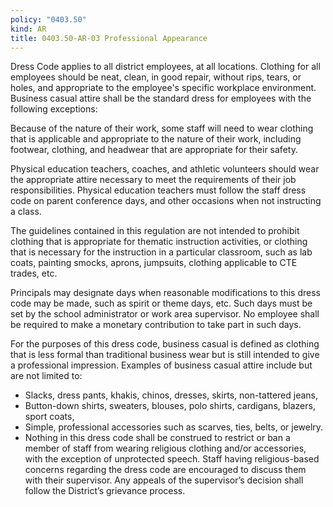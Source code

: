 ```yaml
---
policy: "0403.50"
kind: AR
title: 0403.50-AR-03 Professional Appearance
---
```


Dress Code applies to all district employees, at all locations. Clothing for all employees should be neat, clean, in good repair, without rips, tears, or holes, and appropriate to the employee's specific workplace environment. Business casual attire shall be the standard dress for employees with the following exceptions:

Because of the nature of their work, some staff will need to wear clothing that is applicable and appropriate to the nature of their work, including footwear, clothing, and headwear that are appropriate for their safety.

Physical education teachers, coaches, and athletic volunteers should wear the appropriate attire necessary to meet the requirements of their job responsibilities. Physical education teachers must follow the staff dress code on parent conference days, and other occasions when not instructing a class.

The guidelines contained in this regulation are not intended to prohibit clothing that is appropriate for thematic instruction activities, or clothing that is necessary for the instruction in a particular classroom, such as lab coats, painting smocks, aprons, jumpsuits, clothing applicable to CTE trades, etc.

Principals may designate days when reasonable modifications to this dress code may be made, such as spirit or theme days, etc. Such days must be set by the school administrator or work area supervisor. No employee shall be required to make a monetary contribution to take part in such days.

For the purposes of this dress code, business casual is defined as clothing that is less formal than traditional business wear but is still intended to give a professional impression. Examples of business casual attire include but are not limited to:

- Slacks, dress pants, khakis, chinos, dresses, skirts, non-tattered jeans,
- Button-down shirts, sweaters, blouses, polo shirts, cardigans, blazers, sport coats,
- Simple, professional accessories such as scarves, ties, belts, or jewelry.
- Nothing in this dress code shall be construed to restrict or ban a member of staff from wearing religious clothing and/or accessories, with the exception of unprotected speech. Staff having religious-based concerns regarding the dress code are encouraged to discuss them with their supervisor. Any appeals of the supervisor’s decision shall follow the District’s grievance process.
